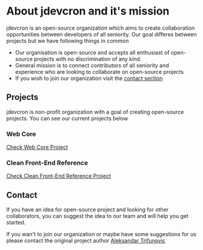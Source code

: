 # About jdevcron and it's mission

jdevcron is an open-source organization which aims to create collaboration opportunities between developers of all seniority. Our goal differes between projects but we have following things in common

- Our organisation is open-source and accepts all enthusiast of open-source projects with no discrimination of any kind.
- General mission is to connect contributors of all seniority and experience who are looking to collaborate on open-source projects
- If you wish to join our organization visit the [contact section](#contact)

## Projects

jdevcron is non-profit organization with a goal of creating open-source projects. You can see our current projects below

### Web Core

[Check Web Core Project](https://github.com/jdevcron/jdevcron.github.io)

### Clean Front-End Reference

[Check Clean Front-End Reference Project](https://github.com/jdevcron/Clean-Front-End-Reference)

## Contact

If you have an idea for open-source project and looking for other collaborators, you can suggest the idea to our team and will help you get started.

If you wan't to join our organization or maybe have some suggestions for us please contact the original project author
[Aleksandar Trifunovic](https://github.com/aleksandar-trifunovic)
